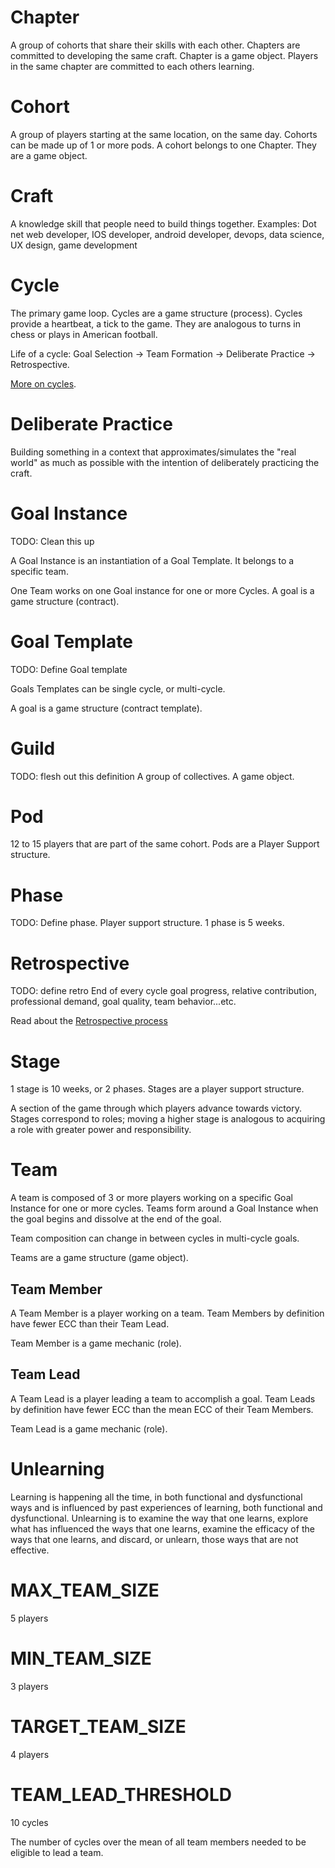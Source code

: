 # Chapter

A group of cohorts that share their skills with each other. Chapters are committed to developing the same craft. Chapter is a game object. Players in the same chapter are committed to each others learning.

# Cohort

A group of players starting at the same location, on the same day. Cohorts can be made up of 1 or more pods. A cohort belongs to one Chapter. They are a game object.

# Craft

A knowledge skill that people need to build things together. Examples: Dot net web developer, IOS developer, android developer, devops, data science, UX design, game development

# Cycle

The primary game loop. Cycles are a game structure (process). Cycles provide a heartbeat, a tick to the game. They are analogous to turns in chess or plays in American football.

Life of a cycle: Goal Selection -> Team Formation -> Deliberate Practice -> Retrospective.

[More on cycles](game/processes/cycle.md).

# Deliberate Practice

Building something in a context that approximates/simulates the "real world" as much as possible with the intention of deliberately practicing the craft.

# Goal Instance

TODO: Clean this up

A Goal Instance is an instantiation of a Goal Template.
It belongs to a specific team.

One Team works on one Goal instance for one or more Cycles.
A goal is a game structure (contract).

# Goal Template

TODO: Define Goal template

Goals Templates can be single cycle, or multi-cycle.

A goal is a game structure (contract template).

# Guild

TODO: flesh out this definition
A group of collectives. A game object.

# Pod

12 to 15 players that are part of the same cohort. Pods are a Player Support structure.

# Phase

TODO: Define phase.
Player support structure. 1 phase is 5 weeks.

# Retrospective

TODO: define retro
End of every cycle
goal progress, relative contribution, professional demand, goal quality, team behavior...etc.

Read about the [Retrospective process](./game/processes/retro.md)

# Stage

1 stage is 10 weeks, or 2 phases. Stages are a player support structure.

A section of the game through which players advance towards victory. Stages correspond to roles; moving a higher stage is analogous to acquiring a role with greater power and responsibility.

# Team

A team is composed of 3 or more players working on a specific Goal Instance for one or more cycles. Teams form around a Goal Instance when the goal begins and dissolve at the end of the goal.

Team composition can change in between cycles in multi-cycle goals.

Teams are a game structure (game object).

## Team Member

A Team Member is a player working on a team. Team Members by definition have fewer ECC than their Team Lead.

Team Member is a game mechanic (role).

## Team Lead

A Team Lead is a player leading a team to accomplish a goal. Team Leads by definition have fewer ECC than the mean ECC of their Team Members.

Team Lead is a game mechanic (role).

# Unlearning

Learning is happening all the time, in both functional and dysfunctional ways and is influenced by past experiences of learning, both functional and dysfunctional. Unlearning is to examine the way that one learns, explore what has influenced the ways that one learns, examine the efficacy of the ways that one learns, and discard, or unlearn, those ways that are not effective.

<!-- CONSTANTS -->

# MAX_TEAM_SIZE
5 players

# MIN_TEAM_SIZE
3 players

# TARGET_TEAM_SIZE
4 players

# TEAM_LEAD_THRESHOLD
10 cycles

The number of cycles over the mean of all team members needed to be eligible to lead a team.
